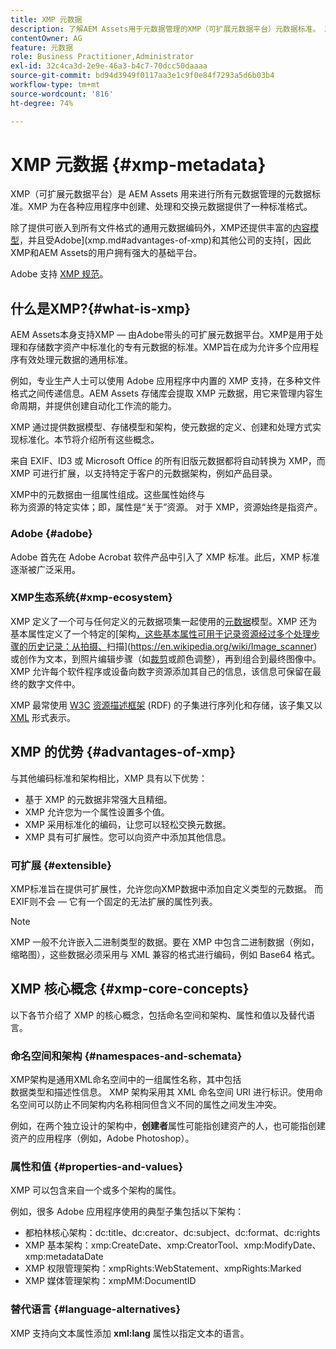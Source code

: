 ```yaml
---
title: XMP 元数据
description: 了解AEM Assets用于元数据管理的XMP（可扩展元数据平台）元数据标准。 XMP 为在各种应用程序中创建、处理和交换元数据提供了一种标准格式。
contentOwner: AG
feature: 元数据
role: Business Practitioner,Administrator
exl-id: 32c4ca3d-2e9e-46a3-b4c7-70dcc50daaaa
source-git-commit: bd94d3949f0117aa3e1c9f0e84f7293a5d6b03b4
workflow-type: tm+mt
source-wordcount: '816'
ht-degree: 74%

---
```


# XMP 元数据 {#xmp-metadata}

XMP（可扩展元数据平台）是 AEM Assets 用来进行所有元数据管理的元数据标准。XMP 为在各种应用程序中创建、处理和交换元数据提供了一种标准格式。

除了提供可嵌入到所有文件格式的通用元数据编码外，XMP还提供丰富的[内容模型](xmp.md#xmp-core-concepts)，并且受Adobe](xmp.md#advantages-of-xmp)和其他公司的支持[，因此XMP和AEM Assets的用户拥有强大的基础平台。

Adobe 支持 [XMP 规范](https://www.adobe.com/devnet/xmp.html)。

## 什么是XMP?{#what-is-xmp}

AEM Assets本身支持XMP — 由Adobe带头的可扩展元数据平台。XMP是用于处理和存储数字资产中标准化的专有元数据的标准。XMP旨在成为允许多个应用程序有效处理元数据的通用标准。

例如，专业生产人士可以使用 Adobe 应用程序中内置的 XMP 支持，在多种文件格式之间传递信息。AEM Assets 存储库会提取 XMP 元数据，用它来管理内容生命周期，并提供创建自动化工作流的能力。

XMP 通过提供数据模型、存储模型和架构，使元数据的定义、创建和处理方式实现标准化。本节将介绍所有这些概念。

来自 EXIF、ID3 或 Microsoft Office 的所有旧版元数据都将自动转换为 XMP，而 XMP 可进行扩展，以支持特定于客户的元数据架构，例如产品目录。

XMP中的元数据由一组属性组成。这些属性始终与\
称为资源的特定实体；即，属性是“关于”资源。 对于 XMP，资源始终是指资产。

### Adobe {#adobe}

Adobe 首先在 Adobe Acrobat 软件产品中引入了 XMP 标准。此后，XMP 标准逐渐被广泛采用。

### XMP生态系统{#xmp-ecosystem}

XMP 定义了一个可与任何定义的元数据项集一起使用的[元数据](https://en.wikipedia.org/wiki/Metadata)模型。XMP 还为基本属性定义了一个特定的[架构[，这些基本属性可用于记录资源经过多个处理步骤的历史记录：从拍摄、](https://en.wikipedia.org/wiki/XML_schema)扫描](https://en.wikipedia.org/wiki/Image_scanner)或创作为文本，到照片编辑步骤（如[裁剪](https://en.wikipedia.org/wiki/Cropping_%28image%29)或颜色调整），再到组合到最终图像中。XMP 允许每个软件程序或设备向数字资源添加其自己的信息，该信息可保留在最终的数字文件中。

XMP 最常使用 [W3C](https://en.wikipedia.org/wiki/World_Wide_Web_Consortium) [资源描述框架](https://en.wikipedia.org/wiki/Resource_Description_Framework) (RDF) 的子集进行序列化和存储，该子集又以 [XML](https://en.wikipedia.org/wiki/XML) 形式表示。

## XMP 的优势 {#advantages-of-xmp}

与其他编码标准和架构相比，XMP 具有以下优势：

* 基于 XMP 的元数据非常强大且精细。
* XMP 允许您为一个属性设置多个值。
* XMP 采用标准化的编码，让您可以轻松交换元数据。
* XMP 具有可扩展性。您可以向资产中添加其他信息。

### 可扩展 {#extensible}

XMP标准旨在提供可扩展性，允许您向XMP数据中添加自定义类型的元数据。 而EXIF则不会 — 它有一个固定的无法扩展的属性列表。

>[!NOTE]
>
>XMP 一般不允许嵌入二进制类型的数据。要在 XMP 中包含二进制数据（例如，缩略图），这些数据必须采用与 XML 兼容的格式进行编码，例如 Base64 格式。

## XMP 核心概念 {#xmp-core-concepts}

以下各节介绍了 XMP 的核心概念，包括命名空间和架构、属性和值以及替代语言。

### 命名空间和架构 {#namespaces-and-schemata}

XMP架构是通用XML命名空间中的一组属性名称，其中包括\
数据类型和描述性信息。 XMP 架构采用其 XML 命名空间 URI 进行标识。使用命名空间可以防止不同架构内名称相同但含义不同的属性之间发生冲突。

例如，在两个独立设计的架构中，**创建者**&#x200B;属性可能指创建资产的人，也可能指创建资产的应用程序（例如，Adobe Photoshop）。

### 属性和值 {#properties-and-values}

XMP 可以包含来自一个或多个架构的属性。

例如，很多 Adobe 应用程序使用的典型子集包括以下架构：

* 都柏林核心架构：dc:title、dc:creator、dc:subject、dc:format、dc:rights
* XMP 基本架构：xmp:CreateDate、xmp:CreatorTool、xmp:ModifyDate、xmp:metadataDate
* XMP 权限管理架构：xmpRights:WebStatement、xmpRights:Marked
* XMP 媒体管理架构：xmpMM:DocumentID

### 替代语言 {#language-alternatives}

XMP 支持向文本属性添加 **xml:lang** 属性以指定文本的语言。
